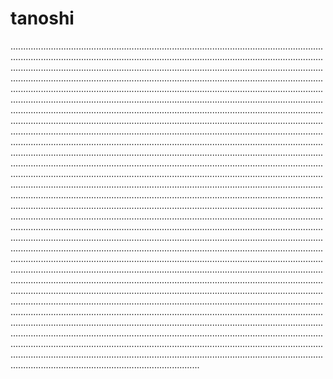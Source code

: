 # tanoshi

...................................................................................................................................................................................................................................................................................................................................................................................................................................................................................................................................................................................................................................................................................................................................................................................................................................................................................................................................................................................................................................................................................................................................................................................................................................................................................................................................................................................................................................................................................................................................................................................................................................................................................................................................................................................................................................................................................................................................................................................................................................................................................................................................................................................................................................................................................................................................................................................................................................................................................................................................................................................................................................................................................................................................................................................................................................................................................................................................................................................................................................................................................................................................................................................................................................................................................................................................................................................................................................................................................................................................................................................................................................................................................................................................................................................................................................................................................................................................................